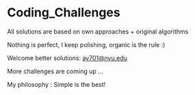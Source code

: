 # Coding_Challenges

All solutions are based on own approaches + original algorithms

Nothing is perfect, I keep polishing, organic is the rule :)

Welcome better solutions: ay701@nyu.edu

More challenges are coming up ...

My philosophy : Simple is the best!
